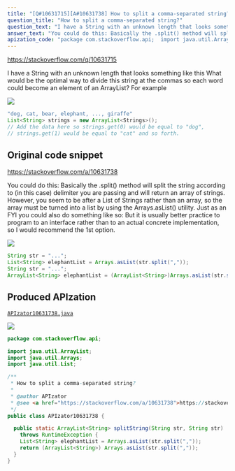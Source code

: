 ```yaml
---
title: "[Q#10631715][A#10631738] How to split a comma-separated string?"
question_title: "How to split a comma-separated string?"
question_text: "I have a String with an unknown length that looks something like this What would be the optimal way to divide this string at the commas so each word could become an element of an ArrayList? For example"
answer_text: "You could do this: Basically the .split() method will split the string according to (in this case) delimiter you are passing and will return an array of strings. However, you seem to be after a List of Strings rather than an array, so the array must be turned into a list by using the Arrays.asList() utility. Just as an FYI you could also do something like so: But it is usually better practice to program to an interface rather than to an actual concrete implementation, so I would recommend the 1st option."
apization_code: "package com.stackoverflow.api;  import java.util.ArrayList; import java.util.Arrays; import java.util.List;  /**  * How to split a comma-separated string?  *  * @author APIzator  * @see <a href=\"https://stackoverflow.com/a/10631738\">https://stackoverflow.com/a/10631738</a>  */ public class APIzator10631738 {    public static ArrayList<String> splitString(String str, String str)     throws RuntimeException {     List<String> elephantList = Arrays.asList(str.split(\",\"));     return (ArrayList<String>) Arrays.asList(str.split(\",\"));   } }"
---
```


https://stackoverflow.com/q/10631715

I have a String with an unknown length that looks something like this
What would be the optimal way to divide this string at the commas so each word could become an element of an ArrayList?
For example


<div class="code-logo"><img src="/stackoverflow.png" /></div>

```java
"dog, cat, bear, elephant, ..., giraffe"
List<String> strings = new ArrayList<Strings>();
// Add the data here so strings.get(0) would be equal to "dog",
// strings.get(1) would be equal to "cat" and so forth.
```


## Original code snippet

https://stackoverflow.com/a/10631738

You could do this:
Basically the .split() method will split the string according to (in this case) delimiter you are passing and will return an array of strings.
However, you seem to be after a List of Strings rather than an array, so the array must be turned into a list by using the Arrays.asList() utility. Just as an FYI you could also do something like so:
But it is usually better practice to program to an interface rather than to an actual concrete implementation, so I would recommend the 1st option.

<div class="code-logo"><img src="/stackoverflow.png" /></div>

```java
String str = "...";
List<String> elephantList = Arrays.asList(str.split(","));
String str = "...";
ArrayList<String> elephantList = (ArrayList<String>)Arrays.asList(str.split(","));
```

## Produced APIzation

[`APIzator10631738.java`](https://github.com/pasqualesalza/apization-temp-data/raw/master/search/APIzator10631738.java)

<div class="code-logo"><img src="/apizator.png" /></div>

```java
package com.stackoverflow.api;

import java.util.ArrayList;
import java.util.Arrays;
import java.util.List;

/**
 * How to split a comma-separated string?
 *
 * @author APIzator
 * @see <a href="https://stackoverflow.com/a/10631738">https://stackoverflow.com/a/10631738</a>
 */
public class APIzator10631738 {

  public static ArrayList<String> splitString(String str, String str)
    throws RuntimeException {
    List<String> elephantList = Arrays.asList(str.split(","));
    return (ArrayList<String>) Arrays.asList(str.split(","));
  }
}

```